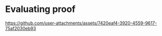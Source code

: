 #  Evaluating proof

https://github.com/user-attachments/assets/7420eaf4-3920-4559-9617-75af2030eb93

